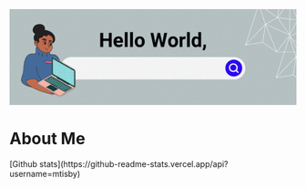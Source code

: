 [<img src="./helloworld.gif" alt="👋 Hello World! I'm Mar"/>](https://mtisby.github.io/)

<h1>About Me</h1>
[Github stats](https://github-readme-stats.vercel.app/api?username=mtisby)






<!--
**mtisby/mtisby** is a ✨ _special_ ✨ repository because its `README.md` (this file) appears on your GitHub profile.

Here are some ideas to get you started:

- 🔭 I’m currently working on ...
- 🌱 I’m currently learning ...
- 👯 I’m looking to collaborate on ...
- 🤔 I’m looking for help with ...
- 💬 Ask me about ...
- 📫 How to reach me: ...
- 😄 Pronouns: ...
- ⚡ Fun fact: ...
-->
